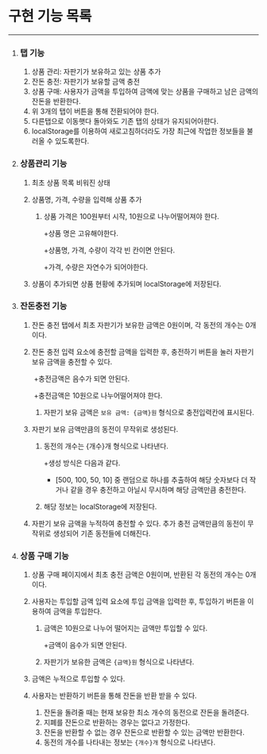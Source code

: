 # 구현 기능 목록

---

1. ### 탭 기능

   1. 상품 관리: 자판기가 보유하고 있는 상품 추가
   2. 잔돈 충전: 자판기가 보유할 금액 충전
   3. 상품 구매: 사용자가 금액을 투입하여 금액에 맞는 상품을 구매하고 남은 금액의 잔돈을 반환한다.
   4. 위 3개의 탭이 버튼을 통해 전환되어야 한다.
   5. 다른탭으로 이동햇다 돌아와도 기존 탭의 상태가 유지되어아햔다.
   6. localStorage를 이용하여 새로고침하더라도 가장 최근에 작업한 정보들을 불러올 수 있도록한다.

2. ### 상품관리 기능

   1. 최초 상품 목록 비워진 상태

   2. 상품명, 가격, 수량을 입력해 상품 추가

      1. 상품 가격은 100원부터 시작, 10원으로 나누어떨어져야 한다.

         +상품 명은 고유해야한다.

         +상품명, 가격, 수량이 각각 빈 칸이면 안된다.

         +가격, 수량은 자연수가 되어야한다.

   3. 상품이 추가되면 상품 현황에 추가되며 localStorage에 저장된다.

3. ### 잔돈충전 기능

   1. 잔돈 충전 탭에서 최초 자판기가 보유한 금액은 0원이며, 각 동전의 개수는 0개이다.

   2. 잔돈 충전 입력 요소에 충전할 금액을 입력한 후, 충전하기 버튼을 눌러 자판기 보유 금액을 충전할 수 있다.

      ​ +충전금액은 음수가 되면 안된다.

      ​ +충전금액은 10원으로 나누어떨어져야 한다.

      1. 자판기 보유 금액은 `보유 금액: {금액}원` 형식으로 충전입력칸에 표시된다.

   3. 자판기 보유 금액만큼의 동전이 무작위로 생성된다.

      1. 동전의 개수는 {개수}개 형식으로 나타낸다.

         +생성 방식은 다음과 같다.

         - [500, 100, 50, 10] 중 랜덤으로 하나를 추출하여 해당 숫자보다 더 작거나 같을 경우 충전하고 아닐시 무시하며 해당 금액만큼 충전한다.

      2. 해당 정보는 localStorage에 저장된다.

   4. 자판기 보유 금액을 누적하여 충전할 수 있다. 추가 충전 금액만큼의 동전이 무작위로 생성되어 기존 동전들에 더해진다.

4. ### 상품 구매 기능

   1. 상품 구매 페이지에서 최초 충전 금액은 0원이며, 반환된 각 동전의 개수는 0개이다.

   2. 사용자는 투입할 금액 입력 요소에 투입 금액을 입력한 후, 투입하기 버튼을 이용하여 금액을 투입한다.

      1. 금액은 10원으로 나누어 떨어지는 금액만 투입할 수 있다.

         +금액이 음수가 되면 안된다.

      2. 자판기가 보유한 금액은 `{금액}원` 형식으로 나타낸다.

   3. 금액은 누적으로 투입할 수 있다.

   4. 사용자는 반환하기 버튼을 통해 잔돈을 반환 받을 수 있다.

      1. 잔돈을 돌려줄 때는 현재 보유한 최소 개수의 동전으로 잔돈을 돌려준다.
      2. 지폐를 잔돈으로 반환하는 경우는 없다고 가정한다.
      3. 잔돈을 반환할 수 없는 경우 잔돈으로 반환할 수 있는 금액만 반환한다.
      4. 동전의 개수를 나타내는 정보는 `{개수}개` 형식으로 나타낸다.
